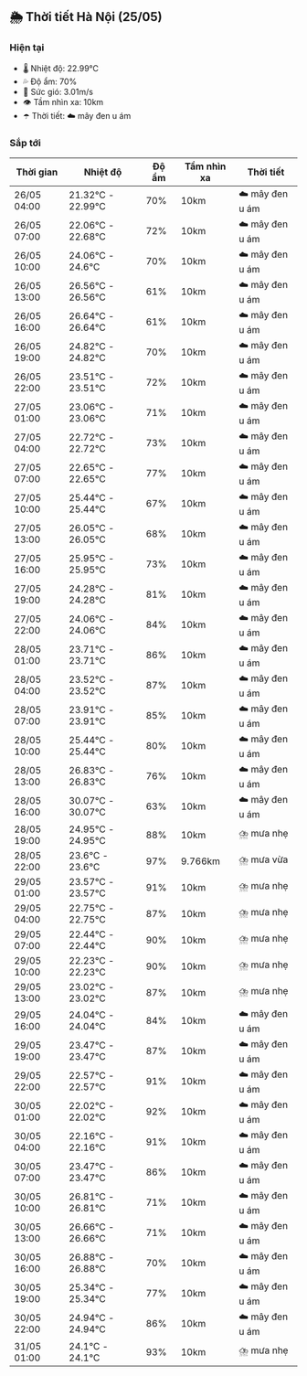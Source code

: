 ## 🌦️ Thời tiết Hà Nội (25/05)

### Hiện tại

- 🌡️ Nhiệt độ: 22.99℃
- 💦 Độ ẩm: 70%
- 💨 Sức gió: 3.01m/s
- 👁️ Tầm nhìn xa: 10km
- ☂️ Thời tiết: ☁️ mây đen u ám

### Sắp tới

| Thời gian | Nhiệt độ | Độ ẩm | Tầm nhìn xa | Thời tiết |
| --- | --- | --- | --- | --- |
| 26/05 04:00 | 21.32℃ - 22.99℃ | 70% | 10km | ☁️ mây đen u ám |
| 26/05 07:00 | 22.06℃ - 22.68℃ | 72% | 10km | ☁️ mây đen u ám |
| 26/05 10:00 | 24.06℃ - 24.6℃ | 70% | 10km | ☁️ mây đen u ám |
| 26/05 13:00 | 26.56℃ - 26.56℃ | 61% | 10km | ☁️ mây đen u ám |
| 26/05 16:00 | 26.64℃ - 26.64℃ | 61% | 10km | ☁️ mây đen u ám |
| 26/05 19:00 | 24.82℃ - 24.82℃ | 70% | 10km | ☁️ mây đen u ám |
| 26/05 22:00 | 23.51℃ - 23.51℃ | 72% | 10km | ☁️ mây đen u ám |
| 27/05 01:00 | 23.06℃ - 23.06℃ | 71% | 10km | ☁️ mây đen u ám |
| 27/05 04:00 | 22.72℃ - 22.72℃ | 73% | 10km | ☁️ mây đen u ám |
| 27/05 07:00 | 22.65℃ - 22.65℃ | 77% | 10km | ☁️ mây đen u ám |
| 27/05 10:00 | 25.44℃ - 25.44℃ | 67% | 10km | ☁️ mây đen u ám |
| 27/05 13:00 | 26.05℃ - 26.05℃ | 68% | 10km | ☁️ mây đen u ám |
| 27/05 16:00 | 25.95℃ - 25.95℃ | 73% | 10km | ☁️ mây đen u ám |
| 27/05 19:00 | 24.28℃ - 24.28℃ | 81% | 10km | ☁️ mây đen u ám |
| 27/05 22:00 | 24.06℃ - 24.06℃ | 84% | 10km | ☁️ mây đen u ám |
| 28/05 01:00 | 23.71℃ - 23.71℃ | 86% | 10km | ☁️ mây đen u ám |
| 28/05 04:00 | 23.52℃ - 23.52℃ | 87% | 10km | ☁️ mây đen u ám |
| 28/05 07:00 | 23.91℃ - 23.91℃ | 85% | 10km | ☁️ mây đen u ám |
| 28/05 10:00 | 25.44℃ - 25.44℃ | 80% | 10km | ☁️ mây đen u ám |
| 28/05 13:00 | 26.83℃ - 26.83℃ | 76% | 10km | ☁️ mây đen u ám |
| 28/05 16:00 | 30.07℃ - 30.07℃ | 63% | 10km | ☁️ mây đen u ám |
| 28/05 19:00 | 24.95℃ - 24.95℃ | 88% | 10km | ⛈️ mưa nhẹ |
| 28/05 22:00 | 23.6℃ - 23.6℃ | 97% | 9.766km | ⛈️ mưa vừa |
| 29/05 01:00 | 23.57℃ - 23.57℃ | 91% | 10km | ⛈️ mưa nhẹ |
| 29/05 04:00 | 22.75℃ - 22.75℃ | 87% | 10km | ⛈️ mưa nhẹ |
| 29/05 07:00 | 22.44℃ - 22.44℃ | 90% | 10km | ⛈️ mưa nhẹ |
| 29/05 10:00 | 22.23℃ - 22.23℃ | 90% | 10km | ⛈️ mưa nhẹ |
| 29/05 13:00 | 23.02℃ - 23.02℃ | 87% | 10km | ⛈️ mưa nhẹ |
| 29/05 16:00 | 24.04℃ - 24.04℃ | 84% | 10km | ☁️ mây đen u ám |
| 29/05 19:00 | 23.47℃ - 23.47℃ | 87% | 10km | ☁️ mây đen u ám |
| 29/05 22:00 | 22.57℃ - 22.57℃ | 91% | 10km | ☁️ mây đen u ám |
| 30/05 01:00 | 22.02℃ - 22.02℃ | 92% | 10km | ☁️ mây đen u ám |
| 30/05 04:00 | 22.16℃ - 22.16℃ | 91% | 10km | ☁️ mây đen u ám |
| 30/05 07:00 | 23.47℃ - 23.47℃ | 86% | 10km | ☁️ mây đen u ám |
| 30/05 10:00 | 26.81℃ - 26.81℃ | 71% | 10km | ☁️ mây đen u ám |
| 30/05 13:00 | 26.66℃ - 26.66℃ | 71% | 10km | ☁️ mây đen u ám |
| 30/05 16:00 | 26.88℃ - 26.88℃ | 70% | 10km | ☁️ mây đen u ám |
| 30/05 19:00 | 25.34℃ - 25.34℃ | 77% | 10km | ☁️ mây đen u ám |
| 30/05 22:00 | 24.94℃ - 24.94℃ | 86% | 10km | ☁️ mây đen u ám |
| 31/05 01:00 | 24.1℃ - 24.1℃ | 93% | 10km | ⛈️ mưa nhẹ |
